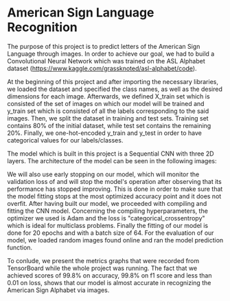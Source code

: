 <h1>American Sign Language Recognition</h1>

The purpose of this project is to predict letters of the American Sign Language through images.
In order to achieve our goal, we had to build a Convolutional Neural Network which was trained on the ASL Alphabet dataset (https://www.kaggle.com/grassknoted/asl-alphabet/code).

At the beginning of this project and after importing the necessary libraries, we loaded the dataset and specified the class names, as well as the desired dimensions for each image. Afterwards, we defined X_train set which is consisted of the set of images on which our model will be trained and y_train set which is consisted of all the labels corresponding to the said images. Then, we split the dataset in training and test sets. Training set contains 80% of the initial dataset, while test set contains the remaining 20%. Finally, we one-hot-encoded y_train and y_test in order to have categorical values for our labels/classes.

The model which is built in this project is a Sequential CNN with three 2D layers. The architecture of the model can be seen in the following images:




We will also use early stopping on our model, which will monitor the validation loss of and will stop the model's operation after observing that its performance has stopped improving. This is done in order to make sure that the model fitting stops at the most optimized accuracy point and it does not overfit. 
After having built our model, we proceeded with compiling and fitting the CNN model. Concerning the compiling hyperparameters, the optimizer we used is Adam and the loss is "categorical_crossentropy" which is ideal for multiclass problems. Finally the fitting of our model is done for 20 epochs and with a batch size of 64. For the evaluation of our model, we loaded random images found online and ran the model prediction function.

To conlude, we present the metrics graphs that were recorded from TensorBoard while the whole project was running. The fact that we achieved scores of 99.8% on accuracy, 99.8% on f1 score and less than 0.01 on loss, shows that our model is almost accurate in recognizing the American Sign Alphabet via images. 
